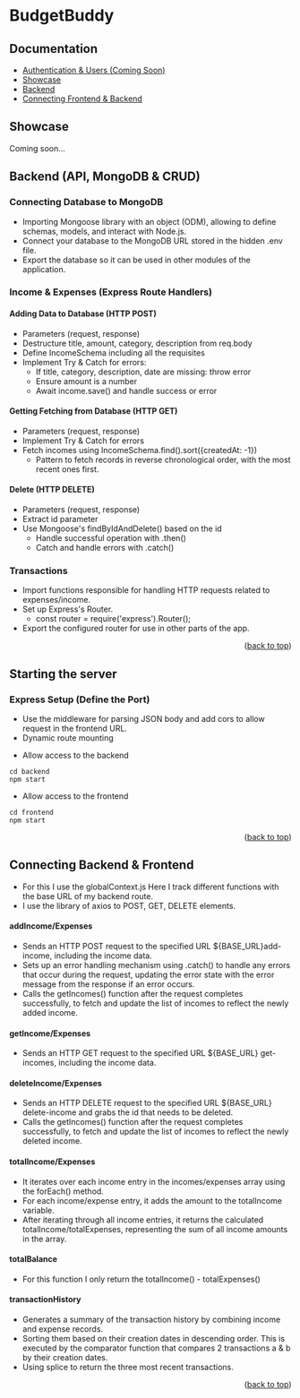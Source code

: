 <div id="readme-top"></div>

# BudgetBuddy

## Documentation
- <a href="#Authentication">Authentication & Users (Coming Soon)</a>
- <a href="#Showcase">Showcase</a>
- <a href="#backend">Backend</a>
- <a href="#connecting-backend--frontend">Connecting Frontend & Backend</a>

<a id="Showcase"></a>

## Showcase
Coming soon...

<div id="backend"></div>

## Backend (API, MongoDB & CRUD)

### Connecting Database to MongoDB
- Importing Mongoose library with an object (ODM), allowing to define schemas, models, and interact with Node.js.
- Connect your database to the MongoDB URL stored in the hidden .env file.
- Export the database so it can be used in other modules of the application.

### Income & Expenses (Express Route Handlers)

#### Adding Data to Database (HTTP POST)
- Parameters (request, response)
- Destructure title, amount, category, description from req.body
- Define IncomeSchema including all the requisites
- Implement Try & Catch for errors:
    - If title, category, description, date are missing: throw error
    - Ensure amount is a number
    - Await income.save() and handle success or error

#### Getting Fetching from Database (HTTP GET)
- Parameters (request, response)
- Implement Try & Catch for errors
- Fetch incomes using IncomeSchema.find().sort({createdAt: -1})
    - Pattern to fetch records in reverse chronological order, with the most recent ones first.

#### Delete (HTTP DELETE)
- Parameters (request, response)
- Extract id parameter
- Use Mongoose's findByIdAndDelete() based on the id
    - Handle successful operation with .then()
    - Catch and handle errors with .catch()

### Transactions
- Import functions responsible for handling HTTP requests related to expenses/income.
- Set up Express's Router.
    - const router = require('express').Router();
- Export the configured router for use in other parts of the app.

<p align="right">(<a href="#readme-top">back to top</a>)</p>

## Starting the server

### Express Setup (Define the Port)
- Use the middleware for parsing JSON body and add cors to allow request in the frontend URL.
- Dynamic route mounting

* Allow access to the backend
```
cd backend
npm start
```
* Allow access to the frontend
```
cd frontend
npm start
```

<p align="right">(<a href="#readme-top">back to top</a>)</p>

<div id="connecting-backend--frontend"></div>

## Connecting Backend & Frontend
- For this I use the globalContext.js Here I track different functions with the base URL of my backend route.
- I use the library of axios to POST, GET, DELETE elements.


#### addIncome/Expenses
- Sends an HTTP POST request to the specified URL ${BASE_URL}add-income, including the income data.
- Sets up an error handling mechanism using .catch() to handle any errors that occur during the request, updating the error state with the error message from the response if an error occurs.
- Calls the getIncomes() function after the request completes successfully, to fetch and update the list of incomes to reflect the newly added income.
#### getIncome/Expenses
- Sends an HTTP GET request to the specified URL ${BASE_URL} get-incomes, including the income data.
#### deleteIncome/Expenses
- Sends an HTTP DELETE request to the specified URL ${BASE_URL} delete-income and grabs the id that needs to be deleted.
- Calls the getIncomes() function after the request completes successfully, to fetch and update the list of incomes to reflect the newly deleted income.
#### totalIncome/Expenses
- It iterates over each income entry in the incomes/expenses array using the forEach() method.
- For each income/expense entry, it adds the amount to the totalIncome variable.
- After iterating through all income entries, it returns the calculated totalIncome/totalExpenses, representing the sum of all income amounts in the array.
#### totalBalance
- For this function I only return the totalIncome() - totalExpenses()

#### transactionHistory
- Generates a summary of the transaction history by combining income and expense records.
- Sorting them based on their creation dates in descending order. This is executed by the comparator function that compares 2 transactions a & b by their creation dates.
- Using splice to return the three most recent transactions.

<p align="right">(<a href="#readme-top">back to top</a>)</p>
